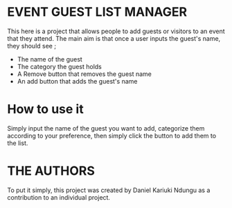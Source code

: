 #  EVENT GUEST LIST MANAGER
This here is a project that allows people to add guests or visitors to an event that they attend.
The main aim is that once a user inputs the guest's name, they should see ;
*  The name of the guest
*  The category the guest holds
*  A Remove  button that removes the guest name 
*  An add button that adds the guest's name

# How to use it
Simply input the name of the guest you want to add, categorize them according to your preference, then simply click the button to add them to the list. 

# THE AUTHORS
To put it simply, this project was created by Daniel Kariuki Ndungu as a contribution to an individual project. 
